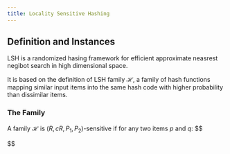 ```yaml
---
title: Locality Sensitive Hashing
---
```


## Definition and Instances

LSH is a randomized hasing framework for efficient approximate neasrest negibot search in high dimensional space.

It is based on the definition of LSH family $\mathcal{H}$, a family of hash functions mapping similar input items into the same hash code with higher probability than dissimilar items.

### The Family

A family $\mathcal{H}$ is $(R, cR, P_1, P_2)$-sensitive if for any two items $p$ and $q$:
$$

$$




